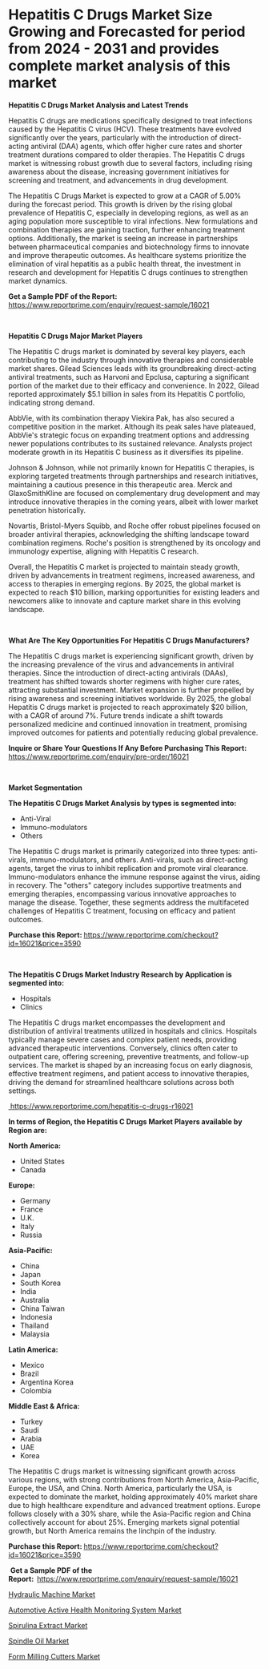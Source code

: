 <p><h1>Hepatitis C Drugs Market Size Growing and Forecasted for period from 2024 - 2031 and provides complete market analysis of this market</h1></p><p><strong>Hepatitis C Drugs Market Analysis and Latest Trends</strong></p>
<p><p>Hepatitis C drugs are medications specifically designed to treat infections caused by the Hepatitis C virus (HCV). These treatments have evolved significantly over the years, particularly with the introduction of direct-acting antiviral (DAA) agents, which offer higher cure rates and shorter treatment durations compared to older therapies. The Hepatitis C drugs market is witnessing robust growth due to several factors, including rising awareness about the disease, increasing government initiatives for screening and treatment, and advancements in drug development.</p><p>The Hepatitis C Drugs Market is expected to grow at a CAGR of 5.00% during the forecast period. This growth is driven by the rising global prevalence of Hepatitis C, especially in developing regions, as well as an aging population more susceptible to viral infections. New formulations and combination therapies are gaining traction, further enhancing treatment options. Additionally, the market is seeing an increase in partnerships between pharmaceutical companies and biotechnology firms to innovate and improve therapeutic outcomes. As healthcare systems prioritize the elimination of viral hepatitis as a public health threat, the investment in research and development for Hepatitis C drugs continues to strengthen market dynamics.</p></p>
<p><strong>Get a Sample PDF of the Report:&nbsp;</strong> <a href="https://www.reportprime.com/enquiry/request-sample/16021">https://www.reportprime.com/enquiry/request-sample/16021</a></p>
<p>&nbsp;</p>
<p><strong>Hepatitis C Drugs Major Market Players</strong></p>
<p><p>The Hepatitis C drugs market is dominated by several key players, each contributing to the industry through innovative therapies and considerable market shares. Gilead Sciences leads with its groundbreaking direct-acting antiviral treatments, such as Harvoni and Epclusa, capturing a significant portion of the market due to their efficacy and convenience. In 2022, Gilead reported approximately $5.1 billion in sales from its Hepatitis C portfolio, indicating strong demand.</p><p>AbbVie, with its combination therapy Viekira Pak, has also secured a competitive position in the market. Although its peak sales have plateaued, AbbVie's strategic focus on expanding treatment options and addressing newer populations contributes to its sustained relevance. Analysts project moderate growth in its Hepatitis C business as it diversifies its pipeline.</p><p>Johnson & Johnson, while not primarily known for Hepatitis C therapies, is exploring targeted treatments through partnerships and research initiatives, maintaining a cautious presence in this therapeutic area. Merck and GlaxoSmithKline are focused on complementary drug development and may introduce innovative therapies in the coming years, albeit with lower market penetration historically.</p><p>Novartis, Bristol-Myers Squibb, and Roche offer robust pipelines focused on broader antiviral therapies, acknowledging the shifting landscape toward combination regimens. Roche's position is strengthened by its oncology and immunology expertise, aligning with Hepatitis C research. </p><p>Overall, the Hepatitis C market is projected to maintain steady growth, driven by advancements in treatment regimens, increased awareness, and access to therapies in emerging regions. By 2025, the global market is expected to reach $10 billion, marking opportunities for existing leaders and newcomers alike to innovate and capture market share in this evolving landscape.</p></p>
<p>&nbsp;</p>
<p><strong>What Are The Key Opportunities For Hepatitis C Drugs Manufacturers?</strong></p>
<p><p>The Hepatitis C drugs market is experiencing significant growth, driven by the increasing prevalence of the virus and advancements in antiviral therapies. Since the introduction of direct-acting antivirals (DAAs), treatment has shifted towards shorter regimens with higher cure rates, attracting substantial investment. Market expansion is further propelled by rising awareness and screening initiatives worldwide. By 2025, the global Hepatitis C drugs market is projected to reach approximately $20 billion, with a CAGR of around 7%. Future trends indicate a shift towards personalized medicine and continued innovation in treatment, promising improved outcomes for patients and potentially reducing global prevalence.</p></p>
<p><strong>Inquire or Share Your Questions If Any Before Purchasing This Report:</strong> <a href="https://www.reportprime.com/enquiry/pre-order/16021">https://www.reportprime.com/enquiry/pre-order/16021</a></p>
<p>&nbsp;</p>
<p><strong>Market Segmentation</strong></p>
<p><strong>The Hepatitis C Drugs Market Analysis by types is segmented into:</strong></p>
<p><ul><li>Anti-Viral</li><li>Immuno-modulators</li><li>Others</li></ul></p>
<p><p>The Hepatitis C drugs market is primarily categorized into three types: anti-virals, immuno-modulators, and others. Anti-virals, such as direct-acting agents, target the virus to inhibit replication and promote viral clearance. Immuno-modulators enhance the immune response against the virus, aiding in recovery. The "others" category includes supportive treatments and emerging therapies, encompassing various innovative approaches to manage the disease. Together, these segments address the multifaceted challenges of Hepatitis C treatment, focusing on efficacy and patient outcomes.</p></p>
<p><strong>Purchase this Report:&nbsp;</strong><a href="https://www.reportprime.com/checkout?id=16021&price=3590">https://www.reportprime.com/checkout?id=16021&price=3590</a></p>
<p>&nbsp;</p>
<p><strong>The Hepatitis C Drugs Market Industry Research by Application is segmented into:</strong></p>
<p><ul><li>Hospitals</li><li>Clinics</li></ul></p>
<p><p>The Hepatitis C drugs market encompasses the development and distribution of antiviral treatments utilized in hospitals and clinics. Hospitals typically manage severe cases and complex patient needs, providing advanced therapeutic interventions. Conversely, clinics often cater to outpatient care, offering screening, preventive treatments, and follow-up services. The market is shaped by an increasing focus on early diagnosis, effective treatment regimens, and patient access to innovative therapies, driving the demand for streamlined healthcare solutions across both settings.</p></p>
<p><a href="https://www.reportprime.com/hepatitis-c-drugs-r16021">&nbsp;https://www.reportprime.com/hepatitis-c-drugs-r16021</a></p>
<p><strong>In terms of Region, the Hepatitis C Drugs Market Players available by Region are:</strong></p>
<p>
    <p> <strong> North America: </strong>
        <ul>
            <li>United States</li>
            <li>Canada</li>
        </ul>
        </p> 
    <p> <strong> Europe: </strong>
        <ul>
            <li>Germany</li>
            <li>France</li>
            <li>U.K.</li>
            <li>Italy</li>
            <li>Russia</li>
        </ul>
        </p> 
    <p> <strong> Asia-Pacific: </strong>
        <ul>
            <li>China</li>
            <li>Japan</li>
            <li>South Korea</li>
            <li>India</li>
            <li>Australia</li>
            <li>China Taiwan</li>
            <li>Indonesia</li>
            <li>Thailand</li>
            <li>Malaysia</li>
        </ul>
        </p> 
    <p> <strong> Latin America: </strong>
        <ul>
            <li>Mexico</li>
            <li>Brazil</li>
            <li>Argentina Korea</li>
            <li>Colombia</li>
        </ul>
        </p> 
    <p> <strong> Middle East & Africa: </strong>
        <ul>
            <li>Turkey</li>
            <li>Saudi</li>
            <li>Arabia</li>
            <li>UAE</li>
            <li>Korea</li>
        </ul>
    </p>
    </p>
<p><p>The Hepatitis C drugs market is witnessing significant growth across various regions, with strong contributions from North America, Asia-Pacific, Europe, the USA, and China. North America, particularly the USA, is expected to dominate the market, holding approximately 40% market share due to high healthcare expenditure and advanced treatment options. Europe follows closely with a 30% share, while the Asia-Pacific region and China collectively account for about 25%. Emerging markets signal potential growth, but North America remains the linchpin of the industry.</p></p>
<p><strong>Purchase this Report: </strong><a href="https://www.reportprime.com/checkout?id=16021&price=3590">https://www.reportprime.com/checkout?id=16021&price=3590</a></p>
<p>&nbsp;<strong>Get a Sample PDF of the Report:&nbsp;&nbsp;</strong><a href="https://www.reportprime.com/enquiry/request-sample/16021">https://www.reportprime.com/enquiry/request-sample/16021</a></p>
<p><strong></strong></p>
<p><p><a href="https://www.linkedin.com/pulse/hydraulic-machine-market-forecast-global-trends-analysis-from-ebvae?trackingId=G3eRWJQqQ92lx31VEbcTTA%3D%3D">Hydraulic Machine Market</a></p><p><a href="https://github.com/FahadAhmed712/Market-Research-Report-List-1/blob/main/automotive-active-health-monitoring-system-market.md">Automotive Active Health Monitoring System Market</a></p><p><a href="https://issuu.com/reportprime-2/docs/spirulina-extract-market-size-2030._9ad8122366046f">Spirulina Extract Market</a></p><p><a href="https://issuu.com/reportprime-2/docs/spindle-oil-market-size-2030.pptx_08e1c9efa2b5e5">Spindle Oil Market</a></p><p><a href="https://medium.com/@madw10245644/the-form-milling-cutters-market-prioritizes-cost-control-and-efficiency-enhancement-554cb3b02406">Form Milling Cutters Market</a></p></p>